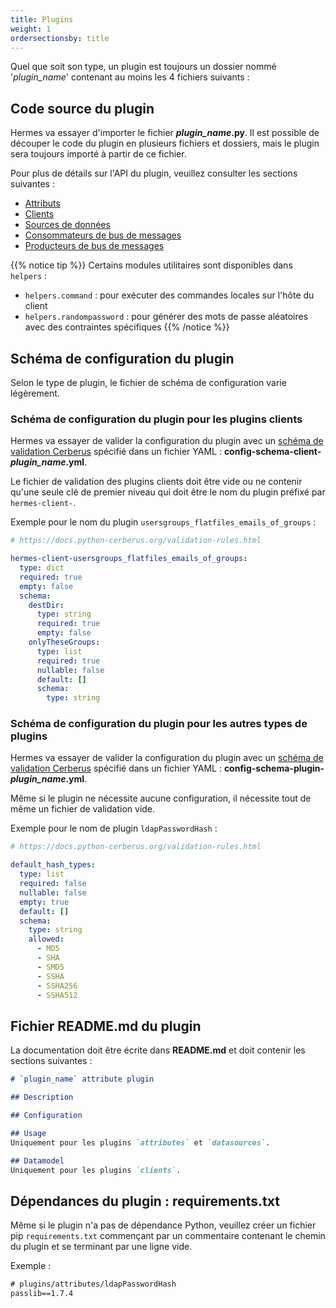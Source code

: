 ```yaml
---
title: Plugins
weight: 1
ordersectionsby: title
---
```


Quel que soit son type, un plugin est toujours un dossier nommé '*plugin_name*' contenant au moins les 4 fichiers suivants :

## Code source du plugin

Hermes va essayer d'importer le fichier ***plugin_name*.py**. Il est possible de découper le code du plugin en plusieurs fichiers et dossiers, mais le plugin sera toujours importé à partir de ce fichier.

Pour plus de détails sur l'API du plugin, veuillez consulter les sections suivantes :

- [Attributs](/development/plugins/attributes/)
- [Clients](/development/plugins/clients/)
- [Sources de données](/development/plugins/datasources/)
- [Consommateurs de bus de messages](/development/plugins/messagebus_consumers/)
- [Producteurs de bus de messages](/development/plugins/messagebus_producers/)

{{% notice tip %}}
Certains modules utilitaires sont disponibles dans `helpers` :

- `helpers.command` : pour exécuter des commandes locales sur l'hôte du client
- `helpers.randompassword` : pour générer des mots de passe aléatoires avec des contraintes spécifiques
{{% /notice %}}

## Schéma de configuration du plugin

Selon le type de plugin, le fichier de schéma de configuration varie légèrement.

### Schéma de configuration du plugin pour les plugins clients

Hermes va essayer de valider la configuration du plugin avec un [schéma de validation Cerberus](https://docs.python-cerberus.org/schemas.html) spécifié dans un fichier YAML : **config-schema-client-*plugin_name*.yml**.

Le fichier de validation des plugins clients doit être vide ou ne contenir qu'une seule clé de premier niveau qui doit être le nom du plugin préfixé par `hermes-client-`.

Exemple pour le nom du plugin `usersgroups_flatfiles_emails_of_groups` :

```yaml { title="config-schema-client-usersgroups_flatfiles_emails_of_groups.yml" }
# https://docs.python-cerberus.org/validation-rules.html

hermes-client-usersgroups_flatfiles_emails_of_groups:
  type: dict
  required: true
  empty: false
  schema:
    destDir:
      type: string
      required: true
      empty: false
    onlyTheseGroups:
      type: list
      required: true
      nullable: false
      default: []
      schema:
        type: string
```

### Schéma de configuration du plugin pour les autres types de plugins

Hermes va essayer de valider la configuration du plugin avec un [schéma de validation Cerberus](https://docs.python-cerberus.org/schemas.html) spécifié dans un fichier YAML : **config-schema-plugin-*plugin_name*.yml**.

Même si le plugin ne nécessite aucune configuration, il nécessite tout de même un fichier de validation vide.

Exemple pour le nom de plugin `ldapPasswordHash` :

```yaml { title="config-schema-plugin-ldapPasswordHash.yml" }
# https://docs.python-cerberus.org/validation-rules.html

default_hash_types:
  type: list
  required: false
  nullable: false
  empty: true
  default: []
  schema:
    type: string
    allowed:
      - MD5
      - SHA
      - SMD5
      - SSHA
      - SSHA256
      - SSHA512

```

## Fichier README.md du plugin

La documentation doit être écrite dans **README.md** et doit contenir les sections suivantes :

```md { title="README.md" }
# `plugin_name` attribute plugin

## Description

## Configuration

## Usage
Uniquement pour les plugins `attributes` et `datasources`.

## Datamodel
Uniquement pour les plugins `clients`.
```

## Dépendances du plugin : requirements.txt

Même si le plugin n'a pas de dépendance Python, veuillez créer un fichier pip `requirements.txt` commençant par un commentaire contenant le chemin du plugin et se terminant par une ligne vide.

Exemple :

```txt { title="requirements.txt" }
# plugins/attributes/ldapPasswordHash
passlib==1.7.4
 
```
